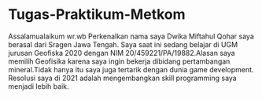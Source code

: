 # Tugas-Praktikum-Metkom
Assalamualaikum wr.wb 
Perkenalkan nama saya Dwika Miftahul Qohar saya berasal dari Sragen Jawa Tengah.
Saya saat ini sedang belajar di UGM jurusan Geofiska 2020 dengan NIM 20/459221/PA/19882.Alasan saya memilih Geofisika karena saya
ingin bekerja dibidang pertambangan mineral.Tidak hanya itu saya juga tertarik dengan dunia game development.
Resolusi saya di 2021 adalah mengembangkan skill programming saya menjadi lebih baik.
